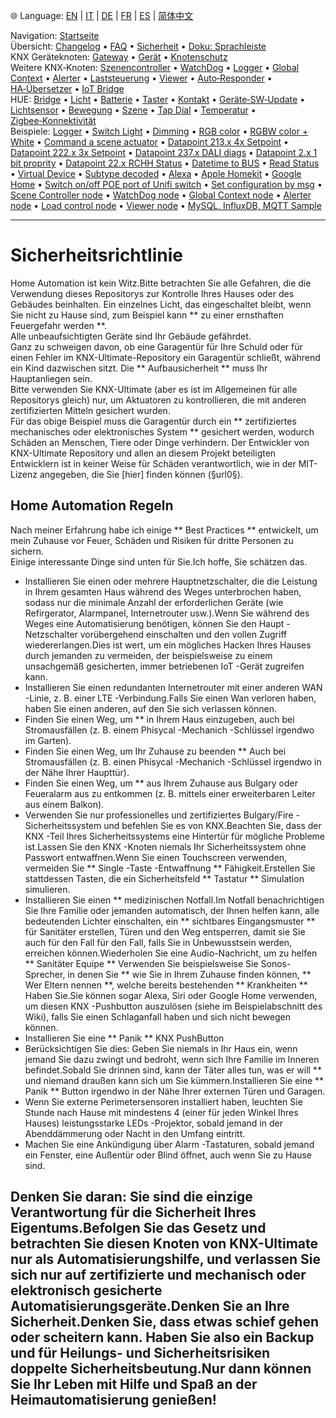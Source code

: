 🌐 Language: [EN](/node-red-contrib-knx-ultimate/wiki/SECURITY) | [IT](/node-red-contrib-knx-ultimate/wiki/it-SECURITY) | [DE](/node-red-contrib-knx-ultimate/wiki/de-SECURITY) | [FR](/node-red-contrib-knx-ultimate/wiki/fr-SECURITY) | [ES](/node-red-contrib-knx-ultimate/wiki/es-SECURITY) | [简体中文](/node-red-contrib-knx-ultimate/wiki/zh-CN-SECURITY)

<!-- NAV START -->
Navigation: [Startseite](https://supergiovane.github.io/node-red-contrib-knx-ultimate/wiki/de-Home)  
Übersicht: [Changelog](https://github.com/Supergiovane/node-red-contrib-knx-ultimate/blob/master/CHANGELOG.md) • [FAQ](https://supergiovane.github.io/node-red-contrib-knx-ultimate/wiki/de-FAQ-Troubleshoot) • [Sicherheit](https://supergiovane.github.io/node-red-contrib-knx-ultimate/wiki/de-SECURITY) • [Doku: Sprachleiste](https://supergiovane.github.io/node-red-contrib-knx-ultimate/wiki/de-Docs-Language-Bar)  
KNX Geräteknoten: [Gateway](https://supergiovane.github.io/node-red-contrib-knx-ultimate/wiki/de-Gateway-configuration) • [Gerät](https://supergiovane.github.io/node-red-contrib-knx-ultimate/wiki/de-Device) • [Knotenschutz](https://supergiovane.github.io/node-red-contrib-knx-ultimate/wiki/de-Protections)  
Weitere KNX‑Knoten: [Szenencontroller](https://supergiovane.github.io/node-red-contrib-knx-ultimate/wiki/de-SceneController-Configuration) • [WatchDog](https://supergiovane.github.io/node-red-contrib-knx-ultimate/wiki/de-WatchDog-Configuration) • [Logger](https://supergiovane.github.io/node-red-contrib-knx-ultimate/wiki/de-Logger-Configuration) • [Global Context](https://supergiovane.github.io/node-red-contrib-knx-ultimate/wiki/de-GlobalVariable) • [Alerter](https://supergiovane.github.io/node-red-contrib-knx-ultimate/wiki/de-Alerter-Configuration) • [Laststeuerung](https://supergiovane.github.io/node-red-contrib-knx-ultimate/wiki/de-LoadControl-Configuration) • [Viewer](https://supergiovane.github.io/node-red-contrib-knx-ultimate/wiki/de-knxUltimateViewer) • [Auto‑Responder](https://supergiovane.github.io/node-red-contrib-knx-ultimate/wiki/de-KNXAutoResponder) • [HA‑Übersetzer](https://supergiovane.github.io/node-red-contrib-knx-ultimate/wiki/de-HATranslator) • [IoT Bridge](https://supergiovane.github.io/node-red-contrib-knx-ultimate/wiki/de-IoT-Bridge-Configuration)  
HUE: [Bridge](https://supergiovane.github.io/node-red-contrib-knx-ultimate/wiki/de-HUE+Bridge+configuration) • [Licht](https://supergiovane.github.io/node-red-contrib-knx-ultimate/wiki/de-HUE+Light) • [Batterie](https://supergiovane.github.io/node-red-contrib-knx-ultimate/wiki/de-HUE+Battery) • [Taster](https://supergiovane.github.io/node-red-contrib-knx-ultimate/wiki/de-HUE+Button) • [Kontakt](https://supergiovane.github.io/node-red-contrib-knx-ultimate/wiki/de-HUE+Contact+sensor) • [Geräte‑SW‑Update](https://supergiovane.github.io/node-red-contrib-knx-ultimate/wiki/de-HUE+Device+software+update) • [Lichtsensor](https://supergiovane.github.io/node-red-contrib-knx-ultimate/wiki/de-HUE+Light+sensor) • [Bewegung](https://supergiovane.github.io/node-red-contrib-knx-ultimate/wiki/de-HUE+Motion) • [Szene](https://supergiovane.github.io/node-red-contrib-knx-ultimate/wiki/de-HUE+Scene) • [Tap Dial](https://supergiovane.github.io/node-red-contrib-knx-ultimate/wiki/de-HUE+Tapdial) • [Temperatur](https://supergiovane.github.io/node-red-contrib-knx-ultimate/wiki/de-HUE+Temperature+sensor) • [Zigbee‑Konnektivität](https://supergiovane.github.io/node-red-contrib-knx-ultimate/wiki/de-HUE+Zigbee+connectivity)  
Beispiele: [Logger](https://supergiovane.github.io/node-red-contrib-knx-ultimate/wiki/de-Logger-Sample) • [Switch Light](https://supergiovane.github.io/node-red-contrib-knx-ultimate/wiki/-Sample---Switch-light) • [Dimming](https://supergiovane.github.io/node-red-contrib-knx-ultimate/wiki/-Sample---Dimming) • [RGB color](https://supergiovane.github.io/node-red-contrib-knx-ultimate/wiki/-Sample---RGB-Color) • [RGBW color + White](https://supergiovane.github.io/node-red-contrib-knx-ultimate/wiki/-Sample---RGBW-Color-plus-White) • [Command a scene actuator](https://supergiovane.github.io/node-red-contrib-knx-ultimate/wiki/-Sample---Control-a-scene-actuator) • [Datapoint 213.x 4x Setpoint](https://supergiovane.github.io/node-red-contrib-knx-ultimate/wiki/-Sample---DPT213) • [Datapoint 222.x 3x Setpoint](https://supergiovane.github.io/node-red-contrib-knx-ultimate/wiki/-Sample---DPT222) • [Datapoint 237.x DALI diags](https://supergiovane.github.io/node-red-contrib-knx-ultimate/wiki/-Sample---DPT237) • [Datapoint 2.x 1 bit proprity](https://supergiovane.github.io/node-red-contrib-knx-ultimate/wiki/-Sample---DPT2) • [Datapoint 22.x RCHH Status](https://supergiovane.github.io/node-red-contrib-knx-ultimate/wiki/-Sample---DPT22) • [Datetime to BUS](https://supergiovane.github.io/node-red-contrib-knx-ultimate/wiki/-Sample---DateTime-to-BUS) • [Read Status](https://supergiovane.github.io/node-red-contrib-knx-ultimate/wiki/-Sample---Read-value-from-Device) • [Virtual Device](https://supergiovane.github.io/node-red-contrib-knx-ultimate/wiki/-Sample---Virtual-Device) • [Subtype decoded](https://supergiovane.github.io/node-red-contrib-knx-ultimate/wiki/-Sample---Subtype) • [Alexa](https://supergiovane.github.io/node-red-contrib-knx-ultimate/wiki/-Sample---Alexa) • [Apple Homekit](https://supergiovane.github.io/node-red-contrib-knx-ultimate/wiki/-Sample---Apple-Homekit) • [Google Home](https://supergiovane.github.io/node-red-contrib-knx-ultimate/wiki/-Sample---Google-Assistant) • [Switch on/off POE port of Unifi switch](https://supergiovane.github.io/node-red-contrib-knx-ultimate/wiki/-Sample---UnifiPOE) • [Set configuration by msg](https://supergiovane.github.io/node-red-contrib-knx-ultimate/wiki/-Sample-setConfig) • [Scene Controller node](https://supergiovane.github.io/node-red-contrib-knx-ultimate/wiki/Sample-Scene-Node) • [WatchDog node](https://supergiovane.github.io/node-red-contrib-knx-ultimate/wiki/-Sample---WatchDog) • [Global Context node](https://supergiovane.github.io/node-red-contrib-knx-ultimate/wiki/SampleGlobalContextNode) • [Alerter node](https://supergiovane.github.io/node-red-contrib-knx-ultimate/wiki/SampleAlerter) • [Load control node](https://supergiovane.github.io/node-red-contrib-knx-ultimate/wiki/SampleLoadControl) • [Viewer node](https://supergiovane.github.io/node-red-contrib-knx-ultimate/wiki/knxUltimateViewer) • [MySQL, InfluxDB, MQTT Sample](https://supergiovane.github.io/node-red-contrib-knx-ultimate/wiki/Sample-KNX2MQTT-KNX2MySQL-KNX2InfluxDB)
<!-- NAV END -->

---

# Sicherheitsrichtlinie

Home Automation ist kein Witz.Bitte betrachten Sie alle Gefahren, die die Verwendung dieses Repositorys zur Kontrolle Ihres Hauses oder des Gebäudes beinhalten.
Ein einzelnes Licht, das eingeschaltet bleibt, wenn Sie nicht zu Hause sind, zum Beispiel kann \*\* zu einer ernsthaften Feuergefahr werden \*\*. <br/>
Alle unbeaufsichtigten Geräte sind Ihr Gebäude gefährdet. <br/>
Ganz zu schweigen davon, ob eine Garagentür für Ihre Schuld oder für einen Fehler im KNX-Ultimate-Repository ein Garagentür schließt, während ein Kind dazwischen sitzt.
Die \*\* Aufbausicherheit \*\* muss Ihr Hauptanliegen sein. <br/>
Bitte verwenden Sie KNX-Ultimate (aber es ist im Allgemeinen für alle Repositorys gleich) nur, um Aktuatoren zu kontrollieren, die mit anderen zertifizierten Mitteln gesichert wurden. <br/>
Für das obige Beispiel muss die Garagentür durch ein \*\* zertifiziertes mechanisches oder elektronisches System \*\* gesichert werden, wodurch Schäden an Menschen, Tiere oder Dinge verhindern.
Der Entwickler von KNX-Ultimate Repository und allen an diesem Projekt beteiligten Entwicklern ist in keiner Weise für Schäden verantwortlich, wie in der MIT-Lizenz angegeben, die Sie \[hier] finden können (§url0§). <br/>

## Home Automation Regeln

Nach meiner Erfahrung habe ich einige \*\* Best Practices \*\* entwickelt, um mein Zuhause vor Feuer, Schäden und Risiken für dritte Personen zu sichern. <br/>
Einige interessante Dinge sind unten für Sie.Ich hoffe, Sie schätzen das. <br/>

- Installieren Sie einen oder mehrere Hauptnetzschalter, die die Leistung in Ihrem gesamten Haus während des Weges unterbrochen haben, sodass nur die minimale Anzahl der erforderlichen Geräte (wie Refirgerator, Alarmpanel, Internetrouter usw.).Wenn Sie während des Weges eine Automatisierung benötigen, können Sie den Haupt -Netzschalter vorübergehend einschalten und den vollen Zugriff wiedererlangen.Dies ist wert, um ein mögliches Hacken Ihres Hauses durch jemanden zu vermeiden, der beispielsweise zu einem unsachgemäß gesicherten, immer betriebenen IoT -Gerät zugreifen kann.
- Installieren Sie einen redundanten Internetrouter mit einer anderen WAN -Linie, z. B. einer LTE -Verbindung.Falls Sie einen Wan verloren haben, haben Sie einen anderen, auf den Sie sich verlassen können.
- Finden Sie einen Weg, um \*\* in Ihrem Haus einzugeben, auch bei Stromausfällen (z. B. einem Phisycal -Mechanich -Schlüssel irgendwo im Garten).
- Finden Sie einen Weg, um Ihr Zuhause zu beenden \*\* Auch bei Stromausfällen (z. B. einen Phisycal -Mechanich -Schlüssel irgendwo in der Nähe Ihrer Haupttür).
- Finden Sie einen Weg, um \*\* aus Ihrem Zuhause aus Bulgary oder Feueralarm aus zu entkommen (z. B. mittels einer erweiterbaren Leiter aus einem Balkon).
- Verwenden Sie nur professionelles und zertifiziertes Bulgary/Fire -Sicherheitssystem und befehlen Sie es von KNX.Beachten Sie, dass der KNX -Teil Ihres Sicherheitssystems eine Hintertür für mögliche Probleme ist.Lassen Sie den KNX -Knoten niemals Ihr Sicherheitssystem ohne Passwort entwaffnen.Wenn Sie einen Touchscreen verwenden, vermeiden Sie \*\* Single -Taste -Entwaffnung \*\* Fähigkeit.Erstellen Sie stattdessen Tasten, die ein Sicherheitsfeld \*\* Tastatur \*\* Simulation simulieren.
- Installieren Sie einen \*\* medizinischen Notfall.Im Notfall benachrichtigen Sie Ihre Familie oder jemanden automatisch, der Ihnen helfen kann, alle bedeutenden Lichter einschalten, ein \*\* sichtbares Eingangsmuster \*\* für Sanitäter erstellen, Türen und den Weg entsperren, damit sie Sie auch für den Fall für den Fall, falls Sie in Unbewusstsein werden, erreichen können.Wiederholen Sie eine Audio-Nachricht, um zu helfen \*\* Sanitäter Equipe \*\* Verwenden Sie beispielsweise Sie Sonos-Sprecher, in denen Sie \*\* wie Sie in Ihrem Zuhause finden können, \*\* Wer Eltern nennen \*\*, welche bereits bestehenden \*\* Krankheiten \*\* Haben Sie.Sie können sogar Alexa, Siri oder Google Home verwenden, um diesen KNX -Pushbutton auszulösen (siehe im Beispielabschnitt des Wiki), falls Sie einen Schlaganfall haben und sich nicht bewegen können.
- Installieren Sie eine \*\* Panik \*\* KNX PushButton
- Berücksichtigen Sie dies: Geben Sie niemals in Ihr Haus ein, wenn jemand Sie dazu zwingt und bedroht, wenn sich Ihre Familie im Inneren befindet.Sobald Sie drinnen sind, kann der Täter alles tun, was er will \*\* und niemand draußen kann sich um Sie kümmern.Installieren Sie eine \*\* Panik \*\* Button irgendwo in der Nähe Ihrer externen Türen und Garagen.
- Wenn Sie externe Perimetersensoren installiert haben, leuchten Sie Stunde nach Hause mit mindestens 4 (einer für jeden Winkel Ihres Hauses) leistungsstarke LEDs -Projektor, sobald jemand in der Abenddämmerung oder Nacht in den Umfang eintritt.
- Machen Sie eine Ankündigung über Alarm -Tastaturen, sobald jemand ein Fenster, eine Außentür oder Blind öffnet, auch wenn Sie zu Hause sind.

## Denken Sie daran: Sie sind die einzige Verantwortung für die Sicherheit Ihres Eigentums.Befolgen Sie das Gesetz und betrachten Sie diesen Knoten von KNX-Ultimate nur als Automatisierungshilfe, und verlassen Sie sich nur auf zertifizierte und mechanisch oder elektronisch gesicherte Automatisierungsgeräte.Denken Sie an Ihre Sicherheit.Denken Sie, dass etwas schief gehen oder scheitern kann. Haben Sie also ein Backup und für Heilungs- und Sicherheitsrisiken doppelte Sicherheitsbeutung.Nur dann können Sie Ihr Leben mit Hilfe und Spaß an der Heimautomatisierung genießen!
